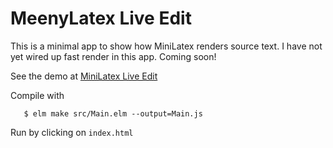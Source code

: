 MeenyLatex Live Edit
====================

This is a minimal app to show
how MiniLatex renders source 
text.  I have not yet wired up
fast render in this app.  Coming
soon!

See the demo at 
[MiniLatex Live Edit](https://jxxcarlson.github.io/app/miniLatexLiveEdit/index.html)

Compile with

```
   $ elm make src/Main.elm --output=Main.js
```

Run by clicking on `index.html`
